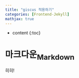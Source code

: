 ```yaml
---
title: "giscus 적용하기"
categories: [Frontend-Jekyll]
mathjax: true
---
```


* content
{:toc}
# 마크다운<sub>Markdown</sub>

히히!
